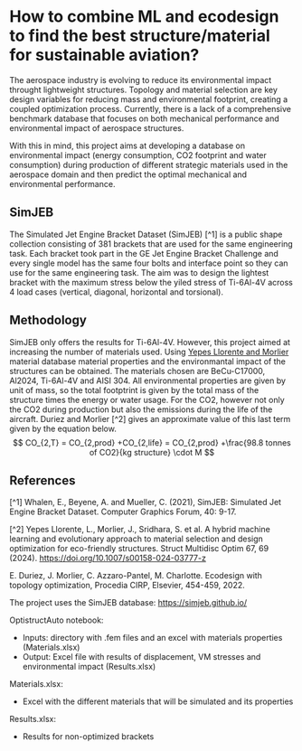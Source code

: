 # How to combine ML and ecodesign to find the best structure/material for sustainable aviation?

The aerospace industry is evolving to reduce its environmental impact throught lightweight structures. Topology and material selection are key design variables for reducing mass and environmental footprint, creating a coupled optimization process.
Currently, there is a lack of a comprehensive benchmark database that focuses on both mechanical performance and environmental impact of aerospace structures.

With this in mind, this project aims at developing a database on environmental impact (energy consumption, CO2 footprint and water consumption) during production of different strategic materials used in the aerospace domain and then predict the optimal mechanical and environmental performance.


## SimJEB

The Simulated Jet Engine Bracket Dataset (SimJEB) [^1] is a public shape collection consisting of 381 brackets that are used for the same engineering task. Each bracket took part in the GE Jet Engine Bracket Challenge and every single model has the same four bolts and interface point so they can use for the same engineering task. The aim was to design the lightest bracket with the maximum stress below the yiled stress of Ti-6Al-4V across 4 load cases (vertical, diagonal, horizontal and torsional). 

## Methodology 

SimJEB only offers the results for Ti-6Al-4V. However, this project aimed at increasing the number of materials used. Using [Yepes Llorente and Morlier](https://github.com/mid2SUPAERO/HybML-EvoMatDesEco/) material database material properties and the environmantal impact of the structures can be obtained. The materials chosen are BeCu-C17000, Al2024, Ti-6Al-4V and AISI 304. All environmental properties are given by unit of mass, so the total footptrint is given by the total mass of the structure times the energy or water usage. For the CO2, however not only the CO2 during production but also the emissions during the life of the aircraft. Duriez and Morlier [^2] gives an approximate value of this last term given by the equation below.
$$ CO_{2,T} = CO_{2,prod} +CO_{2,life} = CO_{2,prod} +\frac{98.8 tonnes of CO2}{kg structure} \cdot M $$ 







## References 

[^1] Whalen, E., Beyene, A. and Mueller, C. (2021), SimJEB: Simulated Jet Engine Bracket Dataset. Computer Graphics Forum, 40: 9-17.

[^2] Yepes Llorente, L., Morlier, J., Sridhara, S. et al. A hybrid machine learning and evolutionary approach to material selection and design optimization for eco-friendly structures. Struct Multidisc Optim 67, 69 (2024). https://doi.org/10.1007/s00158-024-03777-z

E. Duriez, J. Morlier, C. Azzaro-Pantel, M. Charlotte. Ecodesign with topology optimization, Procedia CIRP, Elsevier, 454-459, 2022.





The project uses the SimJEB database: https://simjeb.github.io/

OptistructAuto notebook: 
  - Inputs: directory with .fem files and an excel with materials properties (Materials.xlsx)
  - Output: Excel file with results of displacement, VM stresses and environmental impact (Results.xlsx)

Materials.xlsx:
  - Excel with the different materials that will be simulated and its properties

Results.xlsx: 
  - Results for non-optimized brackets
